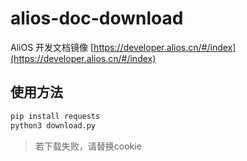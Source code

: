 # alios-doc-download

AliOS 开发文档镜像
[https://developer.alios.cn/#/index](https://developer.alios.cn/#/index)


## 使用方法

```bash
pip install requests
python3 download.py
```

> 若下载失败，请替换cookie
